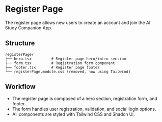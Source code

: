 # Register Page

The register page allows new users to create an account and join the AI Study Companion App.

## Structure

```
registerPage/
├── hero.tsx         # Register page hero/intro section
├── form.tsx         # Registration form component
├── footer.tsx       # Register page footer
└── registerPage.module.css (removed, now using Tailwind)
```

## Workflow

- The register page is composed of a hero section, registration form, and footer.
- The form handles user registration, validation, and social login options.
- All components are styled with Tailwind CSS and Shadcn UI.
